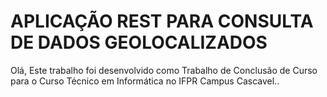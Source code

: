 # APLICAÇÃO REST PARA CONSULTA DE DADOS GEOLOCALIZADOS
Olá, Este trabalho foi desenvolvido como Trabalho de Conclusão de Curso para o Curso Técnico em Informática no IFPR Campus Cascavel..
